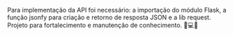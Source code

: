 Para implementação da API foi necessário: a importação do módulo Flask, a função jsonfy para criação e retorno de resposta JSON e a lib request. Projeto para fortalecimento e manutenção de conhecimento. 📘💻🚀
